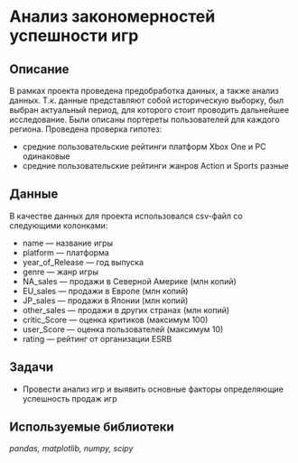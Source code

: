 # Анализ закономерностей успешности игр
## Описание
В рамках проекта проведена предобработка данных, а также анализ данных. Т.к. данные представляют собой историческую выборку, был выбран актуальный период, для которого стоит проводить дальнейшее исследование. Были описаны портереты пользователей для каждого региона. Проведена проверка гипотез:
- средние пользовательские рейтинги платформ Xbox One и PC одинаковые
- средние пользовательские рейтинги жанров Action и Sports разные

## Данные
В качестве данных для проекта использовался csv-файл со следующими колонками:
- name — название игры
- platform — платформа
- year_of_Release — год выпуска
- genre — жанр игры
- NA_sales — продажи в Северной Америке (млн копий)
- EU_sales — продажи в Европе (млн копий)
- JP_sales — продажи в Японии (млн копий)
- other_sales — продажи в других странах (млн копий)
- critic_Score — оценка критиков (максимум 100)
- user_Score — оценка пользователей (максимум 10)
- rating — рейтинг от организации ESRB

## Задачи
- Провести анализ игр и выявить основные факторы определяющие успешность продаж игр

## Используемые библиотеки
*pandas, matplotlib, numpy, scipy*
